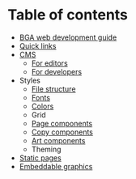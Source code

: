 # Table of contents

* [BGA web development guide](README.md)
* [Quick links](quick-links.md)
* [CMS](cms/README.md)
  * [For editors](cms/for-editors.md)
  * [For developers](cms/for-developers.md)
* Styles
  * [File structure](styles/file-structure.md)
  * [Fonts](styles/fonts.md)
  * [Colors](styles/colors.md)
  * Grid
  * [Page components](styles/page-components.md)
  * [Copy components](styles/copy-components.md)
  * [Art components](styles/art-components.md)
  * Theming
* [Static pages](static-pages.md)
* [Embeddable graphics](embeddable-graphics.md)

